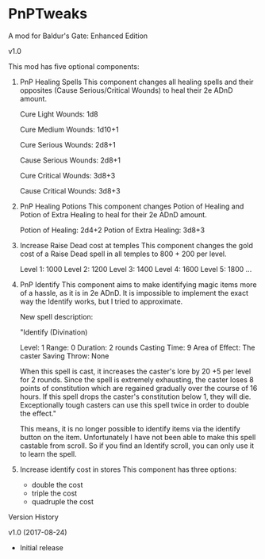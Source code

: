 # PnPTweaks
A mod for Baldur's Gate: Enhanced Edition

v1.0

This mod has five optional components:

1) PnP Healing Spells
   This component changes all healing spells and their opposites 
   (Cause Serious/Critical Wounds) to heal their 2e ADnD amount.
   
   Cure Light Wounds: 1d8
   
   Cure Medium Wounds: 1d10+1
   
   Cure Serious Wounds: 2d8+1
   
   Cause Serious Wounds: 2d8+1
   
   Cure Critical Wounds: 3d8+3
   
   Cause Critical Wounds: 3d8+3

2) PnP Healing Potions
   This component changes Potion of Healing and Potion of Extra
   Healing to heal for their 2e ADnD amount.

   Potion of Healing: 2d4+2
   Potion of Extra Healing: 3d8+3
   
3) Increase Raise Dead cost at temples
   This component changes the gold cost of a Raise Dead spell in 
   all temples to 800 + 200 per level.
   
   Level 1: 1000
   Level 2: 1200
   Level 3: 1400
   Level 4: 1600
   Level 5: 1800
   ...

4) PnP Identify
   This component aims to make identifying magic items more of a
   hassle, as it is in 2e ADnD. It is impossible to implement the
   exact way the Identify works, but I tried to approximate.

   New spell description:
   
   "Identify
   (Divination)

   Level: 1
   Range: 0
   Duration: 2 rounds
   Casting Time: 9
   Area of Effect: The caster
   Saving Throw: None

   When this spell is cast, it increases the caster's lore by 
   20 +5 per level for 2 rounds. Since the spell is extremely 
   exhausting, the caster loses 8 points of constitution which 
   are regained gradually over the course of 16 hours. If this 
   spell drops the caster's constitution below 1, they will die. 
   Exceptionally tough casters can use this spell twice in order 
   to double the effect."

   This means, it is no longer possible to identify items via the 
   identify button on the item. Unfortunately I have not been 
   able to make this spell castable from scroll. So if you find
   an Identify scroll, you can only use it to learn the spell.

5) Increase identify cost in stores
   This component has three options:
   - double the cost
   - triple the cost
   - quadruple the cost



Version History

v1.0 (2017-08-24)
  - Initial release
